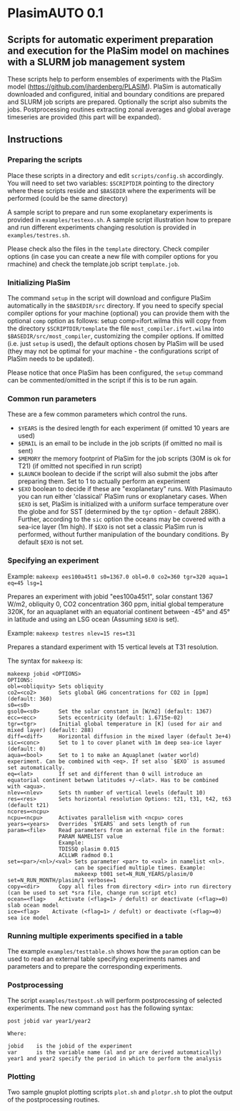 # PlasimAUTO 0.1
## Scripts for automatic experiment preparation and execution for the PlaSim model on machines with a SLURM job management system

These scripts help to perform ensembles of experiments with the PlaSim model (https://github.com/jhardenberg/PLASIM).
PlaSim is automatically downloaded and configured, initial and boundary conditions are prepared and SLURM job scripts are prepared. Optionally the script also submits the jobs.
Postprocessing routines extracting zonal averages and global average timeseries are provided (this part will be expanded).

## Instructions

### Preparing the scripts

Place these scripts in a directory and edit `scripts/config.sh` accordingly. 
   You will need to set two variables: `$SCRIPTDIR` pointing to the directory where these scripts reside and `$BASEDIR` where the experiments will be performed (could be the same directory)

A sample script to prepare and run some exoplanetary experiments is provided in `examples/testexo.sh`. 
A sample script illustration how to prepare and run different experiments changing resolution is provided in `examples/testres.sh`. 

Please check also the files in the `template` directory. Check compiler options (in case you can create a new file with compiler options for you rmachine) and check the template.job script `template.job`.

### Initializing PlaSim

The command `setup` in the script will download and configure PlaSim automatically in the `$BASEDIR/src` directory. If you need to specify special compiler options for your machine (optional) you can provide them with the optional `comp` option as follows:
     setup comp=ifort.wilma
this will copy from the directory `$SCRIPTDIR/template` the file `most_compiler.ifort.wilma` into `$BASEDIR/src/most_compiler`, customizing the compiler options. If omitted (i.e. just `setup` is used), the default options chosen by PlaSim will be used (they may not be optimal for your machine - the configurations script of PlaSim needs to be updated).

Please notice that once PlaSim has been configured, the `setup` command can be commented/omitted in the script if this is to be run again.

### Common run parameters

These are a few common parameters which control the runs.
* `$YEARS` is the desired length for each experiment (if omitted 10 years are used)
* `$EMAIL` is an email to be include in the job scripts (if omitted no mail is sent)
* `$MEMORY` the memory footprint of PlaSim for the job scripts (30M is ok for T21) (if omitted not specified in run script)
* `$LAUNCH` boolean to decide if the script will also submit the jobs after preparing them. Set to 1 to actually perform an experiment
* `$EXO` boolean to decide if these are "exoplanetary" runs. With Plasimauto you can run either 'classical' PlaSim runs or exoplanetary cases. When `$EXO` is set, PlaSim is initialized with a uniform surface temperature over the globe and for SST (determined by the `tgr` option - default 288K). Further, according to the `sic` option the oceans may be covered with a sea-ice layer (1m high). If `$EXO` is not set a classic PlaSim run is performed, without further manipulation of the boundary conditions. By default `$EXO` is not set.

### Specifying an experiment 

Example: `makeexp ees100a45t1 s0=1367.0 obl=0.0 co2=360 tgr=320 aqua=1 eq=45 lsg=1`

Prepares an experiment with jobid "ees100a45t1", solar constant 1367 W/m2, obliquity 0, CO2 concentration 360 ppm, initial global temperature 320K, for an aquaplanet with an equatorial continent between -45° and 45° in latitude and using an LSG ocean (Assuming `$EXO` is set).

Example: `makeexp testres nlev=15 res=t31`

Prepares a standard experiment with 15 vertical levels at T31 resolution.

The syntax for `makeexp` is:

    makeexp jobid <OPTIONS>
    OPTIONS:
    obl=<obliquity> Sets obliquity
    co2=<co2>       Sets global GHG concentrations for CO2 in [ppm] (default: 360)
    s0=<s0>
    gsol0=<s0>      Set the solar constant in [W/m2] (default: 1367)
    ecc=<ecc>       Sets eccentricity (default: 1.6715e-02)
    tgr=<tgr>       Initial global temperature in [K] (used for air and mixed layer) (default: 288)
    diff=<diff>     Horizontal diffusion in the mixed layer (default 3e+4)
    sic=<conc>      Set to 1 to cover planet with 1m deep sea-ice layer (default: 0)
    aqua=<bool>     Set to 1 to make an Aquaplanet (water world) experiment. Can be combined with <eq>. If set also `$EXO` is assumed set automatically.
    eq=<lat>        If set and different than 0 will introduce an equatorial continent betwwn latitudes +/-<lat>. Has to be combined with <aqua>.
    nlev=<nlev>     Sets th number of vertical levels (default 10)
    res=<res>       Sets horizontal resolution Options: t21, t31, t42, t63 (default t21)
    ncores=<ncpu>
    ncpu=<ncpu>     Activates parallelism with <ncpu> cores
    years=<years>   Overrides `$YEARS` and sets length of run
    param=<file>    Read parameters from an external file in the format:
                    PARAM NAMELIST value
                    Example: 
                    TDISSQ plasim 0.015
                    ACLLWR radmod 0.1
    set=<par>/<nl>/<val> Sets parameter <par> to <val> in namelist <nl>. 
                         can be specified multiple times. Example:
                         makeexp t001 set=N_RUN_YEARS/plasim/0 set=N_RUN_MONTH/plasim/1 verbose=1
    copy=<dir>      Copy all files from directory <dir> into run directory (can be used to set *sra file, change run script etc)
    ocean=<flag>    Activate (<flag=1> / defult) or deactivate (<flag>=0) slab ocean model
    ice=<flag>    Activate (<flag=1> / defult) or deactivate (<flag>=0) sea ice model

### Running multiple experiments specified in a table

The example `examples/testtable.sh` shows how the `param` option can be used to read an external table specifying experiments names and parameters and to prepare the corresponding experiments.

### Postprocessing

The script `examples/testpost.sh` will perform postprocessing of selected experiments. The new command `post` has the following syntax: 

    post jobid var year1/year2

    Where:

    jobid    is the jobid of the experiment
    var      is the variable name (al and pr are derived automatically)
    year1 and year2 specify the period in which to perform the analysis  

### Plotting

Two sample gnuplot plotting scripts `plot.sh` and `plotpr.sh` to plot the output of the postprocessing routines.




        

